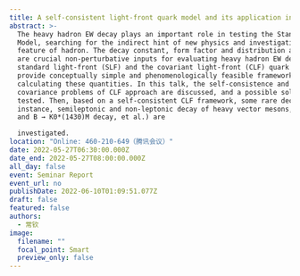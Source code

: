 ```yaml
---
title: A self-consistent light-front quark model and its application in B decays
abstract: >-
  The heavy hadron EW decay plays an important role in testing the Standard
  Model, searching for the indirect hint of new physics and investigating the
  feature of hadron. The decay constant, form factor and distribution amplitude
  are crucial non-perturbative inputs for evaluating heavy hadron EW decay. The
  standard light-front (SLF) and the covariant light-front (CLF) quark models
  provide conceptually simple and phenomenologically feasible frameworks for
  calculating these quantities. In this talk, the self-consistence and strict
  covariance problems of CLF approach are discussed, and a possible solution is
  tested. Then, based on a self-consistent CLF framework, some rare decays (for
  instance, semileptonic and non-leptonic decay of heavy vector mesons, B → Tlν
  and B → K0*(1430)M decay, et al.) are

  investigated.
location: "Online: 460-210-649（腾讯会议）"
date: 2022-05-27T06:30:00.000Z
date_end: 2022-05-27T08:00:00.000Z
all_day: false
event: Seminar Report
event_url: no
publishDate: 2022-06-10T01:09:51.077Z
draft: false
featured: false
authors:
  - 常钦
image:
  filename: ""
  focal_point: Smart
  preview_only: false
---
```

